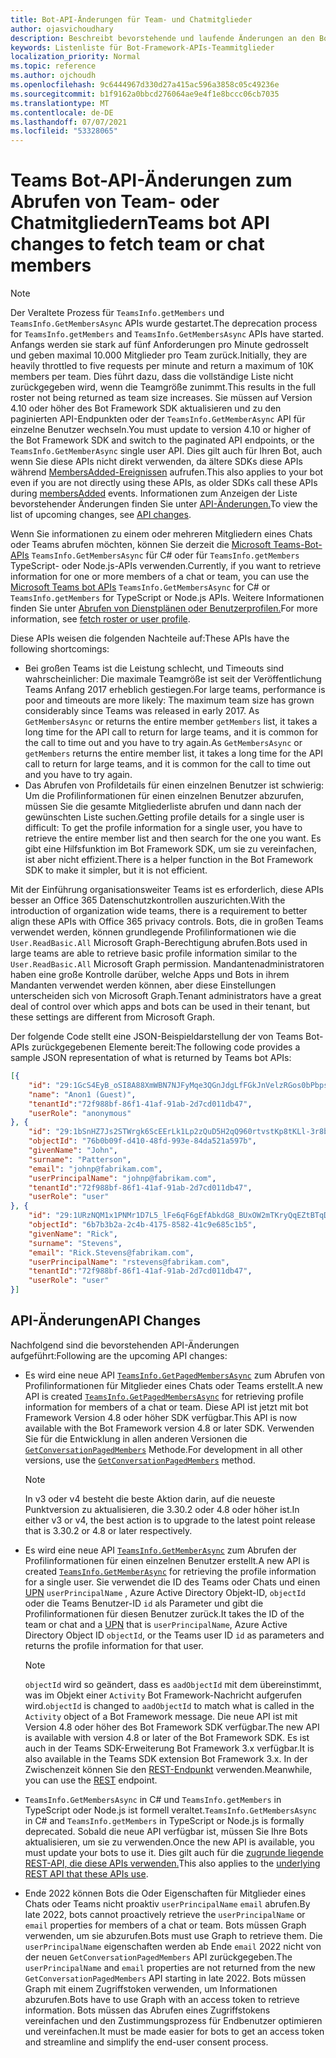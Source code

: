 ```yaml
---
title: Bot-API-Änderungen für Team- und Chatmitglieder
author: ojasvichoudhary
description: Beschreibt bevorstehende und laufende Änderungen an den Bot-APIs, die zum Abrufen von Mitgliedern von Teams und Chats verwendet werden.
keywords: Listenliste für Bot-Framework-APIs-Teammitglieder
localization_priority: Normal
ms.topic: reference
ms.author: ojchoudh
ms.openlocfilehash: 9c6444967d330d27a415ac596a3858c05c49236e
ms.sourcegitcommit: b1f9162a0bbcd276064ae9e4f1e8bccc06cb7035
ms.translationtype: MT
ms.contentlocale: de-DE
ms.lasthandoff: 07/07/2021
ms.locfileid: "53328065"
---
```

# <a name="teams-bot-api-changes-to-fetch-team-or-chat-members"></a><span data-ttu-id="4d39c-104">Teams Bot-API-Änderungen zum Abrufen von Team- oder Chatmitgliedern</span><span class="sxs-lookup"><span data-stu-id="4d39c-104">Teams bot API changes to fetch team or chat members</span></span>

>[!NOTE]
> <span data-ttu-id="4d39c-105">Der Veraltete Prozess für `TeamsInfo.getMembers` und `TeamsInfo.GetMembersAsync` APIs wurde gestartet.</span><span class="sxs-lookup"><span data-stu-id="4d39c-105">The deprecation process for `TeamsInfo.getMembers` and `TeamsInfo.GetMembersAsync` APIs have started.</span></span> <span data-ttu-id="4d39c-106">Anfangs werden sie stark auf fünf Anforderungen pro Minute gedrosselt und geben maximal 10.000 Mitglieder pro Team zurück.</span><span class="sxs-lookup"><span data-stu-id="4d39c-106">Initially, they are heavily throttled to five requests per minute and return a maximum of 10K members per team.</span></span> <span data-ttu-id="4d39c-107">Dies führt dazu, dass die vollständige Liste nicht zurückgegeben wird, wenn die Teamgröße zunimmt.</span><span class="sxs-lookup"><span data-stu-id="4d39c-107">This results in the full roster not being returned as team size increases.</span></span>
> <span data-ttu-id="4d39c-108">Sie müssen auf Version 4.10 oder höher des Bot Framework SDK aktualisieren und zu den paginierten API-Endpunkten oder der `TeamsInfo.GetMemberAsync` API für einzelne Benutzer wechseln.</span><span class="sxs-lookup"><span data-stu-id="4d39c-108">You must update to version 4.10 or higher of the Bot Framework SDK and switch to the paginated API endpoints, or the `TeamsInfo.GetMemberAsync` single user API.</span></span> <span data-ttu-id="4d39c-109">Dies gilt auch für Ihren Bot, auch wenn Sie diese APIs nicht direkt verwenden, da ältere SDKs diese APIs während [MembersAdded-Ereignissen](../bots/how-to/conversations/subscribe-to-conversation-events.md#team-members-added) aufrufen.</span><span class="sxs-lookup"><span data-stu-id="4d39c-109">This also applies to your bot even if you are not directly using these APIs, as older SDKs call these APIs during [membersAdded](../bots/how-to/conversations/subscribe-to-conversation-events.md#team-members-added) events.</span></span> <span data-ttu-id="4d39c-110">Informationen zum Anzeigen der Liste bevorstehender Änderungen finden Sie unter [API-Änderungen.](team-chat-member-api-changes.md#api-changes)</span><span class="sxs-lookup"><span data-stu-id="4d39c-110">To view the list of upcoming changes, see [API changes](team-chat-member-api-changes.md#api-changes).</span></span>

<span data-ttu-id="4d39c-111">Wenn Sie informationen zu einem oder mehreren Mitgliedern eines Chats oder Teams abrufen möchten, können Sie derzeit die [Microsoft Teams-Bot-APIs](/microsoftteams/platform/bots/how-to/get-teams-context?tabs=dotnet#fetch-the-roster-or-user-profile) `TeamsInfo.GetMembersAsync` für C# oder für `TeamsInfo.getMembers` TypeScript- oder Node.js-APIs verwenden.</span><span class="sxs-lookup"><span data-stu-id="4d39c-111">Currently, if you want to retrieve information for one or more members of a chat or team, you can use the [Microsoft Teams bot APIs](/microsoftteams/platform/bots/how-to/get-teams-context?tabs=dotnet#fetch-the-roster-or-user-profile) `TeamsInfo.GetMembersAsync` for C# or `TeamsInfo.getMembers` for TypeScript or Node.js APIs.</span></span> <span data-ttu-id="4d39c-112">Weitere Informationen finden Sie unter [Abrufen von Dienstplänen oder Benutzerprofilen.](../bots/how-to/get-teams-context.md#fetch-the-roster-or-user-profile)</span><span class="sxs-lookup"><span data-stu-id="4d39c-112">For more information, see [fetch roster or user profile](../bots/how-to/get-teams-context.md#fetch-the-roster-or-user-profile).</span></span>

<span data-ttu-id="4d39c-113">Diese APIs weisen die folgenden Nachteile auf:</span><span class="sxs-lookup"><span data-stu-id="4d39c-113">These APIs have the following shortcomings:</span></span>

* <span data-ttu-id="4d39c-114">Bei großen Teams ist die Leistung schlecht, und Timeouts sind wahrscheinlicher: Die maximale Teamgröße ist seit der Veröffentlichung Teams Anfang 2017 erheblich gestiegen.</span><span class="sxs-lookup"><span data-stu-id="4d39c-114">For large teams, performance is poor and timeouts are more likely: The maximum team size has grown considerably since Teams was released in early 2017.</span></span> <span data-ttu-id="4d39c-115">As `GetMembersAsync` or returns the entire member `getMembers` list, it takes a long time for the API call to return for large teams, and it is common for the call to time out and you have to try again.</span><span class="sxs-lookup"><span data-stu-id="4d39c-115">As `GetMembersAsync` or `getMembers` returns the entire member list, it takes a long time for the API call to return for large teams, and it is common for the call to time out and you have to try again.</span></span>
* <span data-ttu-id="4d39c-116">Das Abrufen von Profildetails für einen einzelnen Benutzer ist schwierig: Um die Profilinformationen für einen einzelnen Benutzer abzurufen, müssen Sie die gesamte Mitgliederliste abrufen und dann nach der gewünschten Liste suchen.</span><span class="sxs-lookup"><span data-stu-id="4d39c-116">Getting profile details for a single user is difficult: To get the profile information for a single user, you have to retrieve the entire member list and then search for the one you want.</span></span> <span data-ttu-id="4d39c-117">Es gibt eine Hilfsfunktion im Bot Framework SDK, um sie zu vereinfachen, ist aber nicht effizient.</span><span class="sxs-lookup"><span data-stu-id="4d39c-117">There is a helper function in the Bot Framework SDK to make it simpler, but it is not efficient.</span></span>

<span data-ttu-id="4d39c-118">Mit der Einführung organisationsweiter Teams ist es erforderlich, diese APIs besser an Office 365 Datenschutzkontrollen auszurichten.</span><span class="sxs-lookup"><span data-stu-id="4d39c-118">With the introduction of organization wide teams, there is a requirement to better align these APIs with Office 365 privacy controls.</span></span> <span data-ttu-id="4d39c-119">Bots, die in großen Teams verwendet werden, können grundlegende Profilinformationen wie die `User.ReadBasic.All` Microsoft Graph-Berechtigung abrufen.</span><span class="sxs-lookup"><span data-stu-id="4d39c-119">Bots used in large teams are able to retrieve basic profile information similar to the `User.ReadBasic.All` Microsoft Graph permission.</span></span> <span data-ttu-id="4d39c-120">Mandantenadministratoren haben eine große Kontrolle darüber, welche Apps und Bots in ihrem Mandanten verwendet werden können, aber diese Einstellungen unterscheiden sich von Microsoft Graph.</span><span class="sxs-lookup"><span data-stu-id="4d39c-120">Tenant administrators have a great deal of control over which apps and bots can be used in their tenant, but these settings are different from Microsoft Graph.</span></span>

<span data-ttu-id="4d39c-121">Der folgende Code stellt eine JSON-Beispieldarstellung der von Teams Bot-APIs zurückgegebenen Elemente bereit:</span><span class="sxs-lookup"><span data-stu-id="4d39c-121">The following code provides a sample JSON representation of what is returned by Teams bot APIs:</span></span>

```json
[{
    "id": "29:1GcS4EyB_oSI8A88XmWBN7NJFyMqe3QGnJdgLfFGkJnVelzRGos0bPbpsfJjcbAD22bmKc4GMbrY2g4JDrrA8vM06X1-cHHle4zOE6U4ttcc",
    "name": "Anon1 (Guest)",
    "tenantId":"72f988bf-86f1-41af-91ab-2d7cd011db47",
    "userRole": "anonymous"
}, {
    "id": "29:1bSnHZ7Js2STWrgk6ScEErLk1Lp2zQuD5H2qQ960rtvstKp8tKLl-3r8b6DoW0QxZimuTxk_kupZ1DBMpvIQQUAZL-PNj0EORDvRZXy8kvWk",
    "objectId": "76b0b09f-d410-48fd-993e-84da521a597b",
    "givenName": "John",
    "surname": "Patterson",
    "email": "johnp@fabrikam.com",
    "userPrincipalName": "johnp@fabrikam.com",
    "tenantId":"72f988bf-86f1-41af-91ab-2d7cd011db47",
    "userRole": "user"
}, {
    "id": "29:1URzNQM1x1PNMr1D7L5_lFe6qF6gEfAbkdG8_BUxOW2mTKryQqEZtBTqDt10-MghkzjYDuUj4KG6nvg5lFAyjOLiGJ4jzhb99WrnI7XKriCs",
    "objectId": "6b7b3b2a-2c4b-4175-8582-41c9e685c1b5",
    "givenName": "Rick",
    "surname": "Stevens",
    "email": "Rick.Stevens@fabrikam.com",
    "userPrincipalName": "rstevens@fabrikam.com",
    "tenantId":"72f988bf-86f1-41af-91ab-2d7cd011db47",
    "userRole": "user"
}]
```

## <a name="api-changes"></a><span data-ttu-id="4d39c-122">API-Änderungen</span><span class="sxs-lookup"><span data-stu-id="4d39c-122">API Changes</span></span>

<span data-ttu-id="4d39c-123">Nachfolgend sind die bevorstehenden API-Änderungen aufgeführt:</span><span class="sxs-lookup"><span data-stu-id="4d39c-123">Following are the upcoming API changes:</span></span>

* <span data-ttu-id="4d39c-124">Es wird eine neue API [`TeamsInfo.GetPagedMembersAsync`](/microsoftteams/platform/bots/how-to/get-teams-context?tabs=dotnet#fetch-the-roster-or-user-profile) zum Abrufen von Profilinformationen für Mitglieder eines Chats oder Teams erstellt.</span><span class="sxs-lookup"><span data-stu-id="4d39c-124">A new API is created [`TeamsInfo.GetPagedMembersAsync`](/microsoftteams/platform/bots/how-to/get-teams-context?tabs=dotnet#fetch-the-roster-or-user-profile) for retrieving profile information for members of a chat or team.</span></span> <span data-ttu-id="4d39c-125">Diese API ist jetzt mit bot Framework Version 4.8 oder höher SDK verfügbar.</span><span class="sxs-lookup"><span data-stu-id="4d39c-125">This API is now available with the Bot Framework version 4.8 or later SDK.</span></span> <span data-ttu-id="4d39c-126">Verwenden Sie für die Entwicklung in allen anderen Versionen die [`GetConversationPagedMembers`](/dotnet/api/microsoft.bot.connector.conversationsextensions.getconversationpagedmembersasync?view=botbuilder-dotnet-stable&preserve-view=true) Methode.</span><span class="sxs-lookup"><span data-stu-id="4d39c-126">For development in all other versions, use the [`GetConversationPagedMembers`](/dotnet/api/microsoft.bot.connector.conversationsextensions.getconversationpagedmembersasync?view=botbuilder-dotnet-stable&preserve-view=true) method.</span></span>

    > [!NOTE]
    > <span data-ttu-id="4d39c-127">In v3 oder v4 besteht die beste Aktion darin, auf die neueste Punktversion zu aktualisieren, die 3.30.2 oder 4.8 oder höher ist.</span><span class="sxs-lookup"><span data-stu-id="4d39c-127">In either v3 or v4, the best action is to upgrade to the latest point release that is 3.30.2 or 4.8 or later respectively.</span></span>

* <span data-ttu-id="4d39c-128">Es wird eine neue API [`TeamsInfo.GetMemberAsync`](/microsoftteams/platform/bots/how-to/get-teams-context?tabs=dotnet#get-single-member-details) zum Abrufen der Profilinformationen für einen einzelnen Benutzer erstellt.</span><span class="sxs-lookup"><span data-stu-id="4d39c-128">A new API is created [`TeamsInfo.GetMemberAsync`](/microsoftteams/platform/bots/how-to/get-teams-context?tabs=dotnet#get-single-member-details) for retrieving the profile information for a single user.</span></span> <span data-ttu-id="4d39c-129">Sie verwendet die ID des Teams oder Chats und einen [UPN](/windows/win32/ad/naming-properties#userprincipalname) `userPrincipalName` , Azure Active Directory Objekt-ID, `objectId` oder die Teams Benutzer-ID `id` als Parameter und gibt die Profilinformationen für diesen Benutzer zurück.</span><span class="sxs-lookup"><span data-stu-id="4d39c-129">It takes the ID of the team or chat and a [UPN](/windows/win32/ad/naming-properties#userprincipalname) that is `userPrincipalName`, Azure Active Directory Object ID `objectId`, or the Teams user ID `id` as parameters and returns the profile information for that user.</span></span>

    > [!NOTE]
    > <span data-ttu-id="4d39c-130">`objectId` wird so geändert, dass es `aadObjectId` mit dem übereinstimmt, was im Objekt einer `Activity` Bot Framework-Nachricht aufgerufen wird.</span><span class="sxs-lookup"><span data-stu-id="4d39c-130">`objectId` is changed to `aadObjectId` to match what is called in the `Activity` object of a Bot Framework message.</span></span> <span data-ttu-id="4d39c-131">Die neue API ist mit Version 4.8 oder höher des Bot Framework SDK verfügbar.</span><span class="sxs-lookup"><span data-stu-id="4d39c-131">The new API is available with version 4.8 or later of the Bot Framework SDK.</span></span> <span data-ttu-id="4d39c-132">Es ist auch in der Teams SDK-Erweiterung Bot Framework 3.x verfügbar.</span><span class="sxs-lookup"><span data-stu-id="4d39c-132">It is also available in the Teams SDK extension Bot Framework 3.x.</span></span> <span data-ttu-id="4d39c-133">In der Zwischenzeit können Sie den [REST-Endpunkt](/microsoftteams/platform/bots/how-to/get-teams-context?tabs=json#get-single-member-details) verwenden.</span><span class="sxs-lookup"><span data-stu-id="4d39c-133">Meanwhile, you can use the [REST](/microsoftteams/platform/bots/how-to/get-teams-context?tabs=json#get-single-member-details) endpoint.</span></span>

* <span data-ttu-id="4d39c-134">`TeamsInfo.GetMembersAsync` in C# und `TeamsInfo.getMembers` in TypeScript oder Node.js ist formell veraltet.</span><span class="sxs-lookup"><span data-stu-id="4d39c-134">`TeamsInfo.GetMembersAsync` in C# and `TeamsInfo.getMembers` in TypeScript or Node.js is formally deprecated.</span></span> <span data-ttu-id="4d39c-135">Sobald die neue API verfügbar ist, müssen Sie Ihre Bots aktualisieren, um sie zu verwenden.</span><span class="sxs-lookup"><span data-stu-id="4d39c-135">Once the new API is available, you must update your bots to use it.</span></span> <span data-ttu-id="4d39c-136">Dies gilt auch für die [zugrunde liegende REST-API, die diese APIs verwenden.](/microsoftteams/platform/bots/how-to/get-teams-context?tabs=json#tabpanel_CeZOj-G++Q_json)</span><span class="sxs-lookup"><span data-stu-id="4d39c-136">This also applies to the [underlying REST API that these APIs use](/microsoftteams/platform/bots/how-to/get-teams-context?tabs=json#tabpanel_CeZOj-G++Q_json).</span></span>
* <span data-ttu-id="4d39c-137">Ende 2022 können Bots die Oder Eigenschaften für Mitglieder eines Chats oder Teams nicht proaktiv `userPrincipalName` `email` abrufen.</span><span class="sxs-lookup"><span data-stu-id="4d39c-137">By late 2022, bots cannot proactively retrieve the `userPrincipalName` or `email` properties for members of a chat or team.</span></span> <span data-ttu-id="4d39c-138">Bots müssen Graph verwenden, um sie abzurufen.</span><span class="sxs-lookup"><span data-stu-id="4d39c-138">Bots must use Graph to retrieve them.</span></span> <span data-ttu-id="4d39c-139">Die `userPrincipalName` eigenschaften werden ab Ende `email` 2022 nicht von der neuen `GetConversationPagedMembers` API zurückgegeben.</span><span class="sxs-lookup"><span data-stu-id="4d39c-139">The `userPrincipalName` and `email` properties are not returned from the new `GetConversationPagedMembers` API starting in late 2022.</span></span> <span data-ttu-id="4d39c-140">Bots müssen Graph mit einem Zugriffstoken verwenden, um Informationen abzurufen.</span><span class="sxs-lookup"><span data-stu-id="4d39c-140">Bots have to use Graph with an access token to retrieve information.</span></span> <span data-ttu-id="4d39c-141">Bots müssen das Abrufen eines Zugriffstokens vereinfachen und den Zustimmungsprozess für Endbenutzer optimieren und vereinfachen.</span><span class="sxs-lookup"><span data-stu-id="4d39c-141">It must be made easier for bots to get an access token and streamline and simplify the end-user consent process.</span></span>
